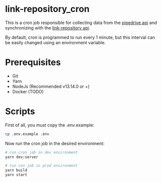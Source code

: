 # link-repository_cron

This is a cron job responsible for collecting data from the [pipedrive api](https://developers.pipedrive.com/docs/api/v1/) and synchronizing with the [link-repository api](https://github.com/EdsonHenrique96/link-integration).

By default, cron is programmed to run every 1 minute, but this interval can be easily changed using an environment variable.

# Prerequisites

- Git
- Yarn
- NodeJs (Recommended v13.14.0 or +)
- Docker (TODO)

# Scripts

First of all, you must copy the .env.example:
```bash
cp .env.example .env

```

Now run the cron job in the desired environment:

```bash
# run cron job in dev environment
yarn dev:server

```

```bash
# run con job in prod environment
yarn build
yarn start
```
